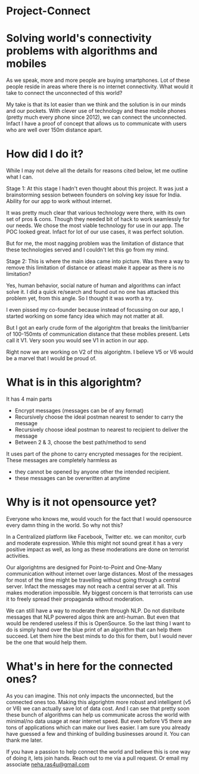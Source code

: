 # Project-Connect
Solving world's connectivity problems with algorithms and mobiles
=====

As we speak, more and more people are buying smartphones. Lot of these people reside in areas where there is no internet connectivity. What would it take to connect the unconnected of this world?

My take is that its lot easier than we think and the solution is in our minds and our pockets. With clever use of technology and these mobile phones (pretty much every phone since 2012), we can connect the unconnected. Infact I have a proof of concept that allows us to communicate with users who are well over 150m distance apart.

How did I do it?
====
While I may not delve all the details for reasons cited below, let me outline what I can.

Stage 1:
At this stage I hadn't even thought about this project. It was just a brainstorming session between founders on solving key issue for India. Ability for our app to work without internet.

It was pretty much clear that various technology were there, with its own set of pros & cons. Though they needed bit of hack to work seamlessly for our needs. We chose the most viable technology for use in our app. The POC looked great. Infact for lot of our use cases, it was perfect solution.

But for me, the most nagging problem was the limitation of distance that these technologies served and I couldn't let this go from my mind.

Stage 2:
This is where the main idea came into picture. Was there a way to remove this limitation of distance or atleast make it appear as there is no limitation?

Yes, human behavior, social nature of human and algorithms can infact solve it. I did a quick re/search and found out no one has attacked this problem yet, from this angle. So I thought it was worth a try.

I even pissed my co-founder because instead of focussing on our app, I started working on some fancy idea which may not matter at all.

But I got an early crude form of the algorightm that breaks the limit/barrier of 100-150mts of communication distance that these mobiles present. Lets call it V1. Very soon you would see V1 in action in our app.

Right now we are working on V2 of this algorightm. I believe V5 or V6 would be a marvel that I would be proud of.

What is in this algorightm?
====
It has 4 main parts
* Encrypt messages (messages can be of any format)
* Recursively choose the ideal postman nearest to sender to carry the message
* Recursively choose ideal postman to nearest to recipient to deliver the message
* Between 2 & 3, choose the best path/method to send

It uses part of the phone to carry encrypted messages for the recipient. 
These messages are completely harmless as 
* they cannot be opened by anyone other the intended recipient.
* these messages can be overwritten at anytime 

Why is it not opensource yet?
====
Everyone who knows me, would vouch for the fact that I would opensource every damn thing in the world. So why not this?

In a Centralized platform like Facebook, Twitter etc. we can monitor, curb and moderate expression. While this might not sound great it has a very positive impact as well, as long as these moderations are done on terrorist activities. 

Our algorightms are designed for Point-to-Point and One-Many communication without internet over large distances. Most of the messages for most of the time might be travelling without going through a central server. Infact the messages may not reach a central server at all. This makes moderation impossible. My biggest concern is that terrorists can use it to freely spread their propaganda without moderation.

We can still have a way to moderate them through NLP. Do not distribute messages that NLP powered algos think are anti-human. But even that would be rendered useless if this is OpenSource. So the last thing I want to do is simply hand over the blue print of an algorithm that can help them succeed. Let them hire the best minds to do this for them, but I would never be the one that would help them.

What's in here for the connected ones?
===========
As you can imagine. This not only impacts the unconnected, but the connected ones too. Making this algorightm more robust and intelligent (v5 or V6) we can actually save lot of data cost. And I can see that pretty soon these bunch of algorithms can help us communicate across the world with minimal/no data usage at near internet speed. But even before V5 there are tons of applications which can make our lives easier. I am sure you already have guessed a few and thinking of building businesses around it. You can thank me later.


If you have a passion to help connect the world and believe this is one way of doing it, lets join hands. Reach out to me via a pull request. Or email my associate neha.ras4u@gmail.com
